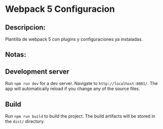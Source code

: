 # Webpack 5 Configuracion

## Descripcion:
Plantilla de webpack 5 con plugins y configuraciones ya instaladas.

## Notas:


## Development server

Run `npm run dev` for a dev server. Navigate to `http://localhost:8081/`. The app will automatically reload if you change any of the source files.

## Build

Run `npm run build` to build the project. The build artifacts will be stored in the `dist/` directory.
